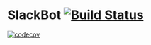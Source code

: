 # SlackBot [![Build Status](https://travis-ci.org/cps847-group06/SlackBot.svg?branch=master)](https://travis-ci.org/cps847-group06/SlackBot)


[![codecov](https://codecov.io/gh/cps847-group06/SlackBot/branch/master/graph/badge.svg)](https://codecov.io/gh/cps847-group06/SlackBot)

